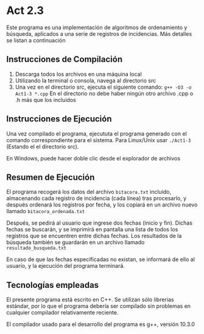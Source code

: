 Act 2.3
===========
Este programa es una implementación de algoritmos de ordenamiento y búsqueda, aplicados a una serie de registros de incidencias. Más detalles se listan a continuación

Instrucciones de Compilación
-----------------------------

1. Descarga todos los archivos en una máquina local
2. Utilizando la terminal o consola, navega al directorio src
3. Una vez en el directorio src, ejecuta el siguiente comando:
     `g++ -O3 -o Act1-3 *.cpp`
    En el directorio no debe haber ningún otro archivo .cpp o .h más que los incluidos
     
Instrucciones de Ejecución
-----------------------------

Una vez compilado el programa, ejecututa el programa generado con el comando correspondiente para el sistema. Para Linux/Unix usar `./Act1-3` (Estando el el directorio src).

En Windows, puede hacer doble clic desde el explorador de archivos
     
Resumen de Ejecución
--------------------------

El programa recogerá los datos del archivo `bitacora.txt` incluido, almacenando cada registro de incidencia (cada línea) tras procesarlo, y después ordenará los registros por fecha, y los copiará en un archivo nuevo llamado `bitacora_ordenada.txt`

Después, se pedirá al usuario que ingrese dos fechas (inicio y fin). Dichas fechas se buscarán, y se imprimirá en pantalla una lista de todos los registros que se encuentren entre dichas fechas. Los resultados de la búsqueda también se guardarán en un archivo llamado `resultado_busqueda.txt`

En caso de que las fechas especificadas no existan, se informará de ello al usuario, y la ejecución del programa terminará.
  
Tecnologías empleadas
----------------------

El presente programa está escrito en C++. Se utilizan sólo librerías estándar, por lo que el programa debería ser compilado sin problemas en cualquier compilador relativamente reciente.

El compilador usado para el desarrollo del programa es g++, versión 10.3.0
